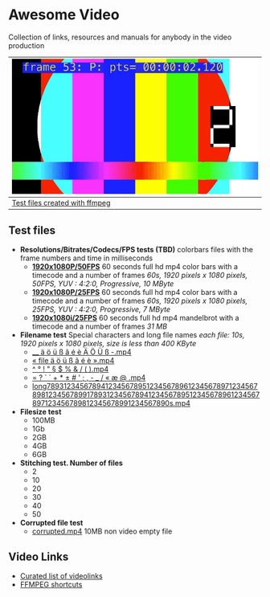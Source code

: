 # Awesome Video 

Collection of links, resources and manuals for anybody in the video production

|![screenshot](test_files/video.gif)|
| -------------        |
| [Test files created with ffmpeg](ffmpeg.md) |



## Test files

- **Resolutions/Bitrates/Codecs/FPS tests (TBD)**
  colorbars files with the frame numbers and time in milliseconds
  - [**1920x1080P/50FPS**](https://github.com/vidanov/video/raw/master/test_files/1080p50.mp4) 60 seconds full hd mp4 color bars with a timecode and a number of frames
    *60s, 1920 pixels x 1080 pixels, 50FPS, YUV : 4:2:0, Progressive, 10 MByte*
  - [**1920x1080P/25FPS**](https://github.com/vidanov/video/raw/master/test_files/1080p25.mp4) 60 seconds full hd mp4 color bars with a timecode and a number of frames
    *60s, 1920 pixels x 1080 pixels, 25FPS, YUV : 4:2:0, Progressive, 7 MByte*
  - [ **1920x1080i/25FPS**](https://github.com/vidanov/video/raw/master/test_files/1080i25.mp4) 60 seconds full hd mp4 mandelbrot with a timecode and a number of frames
    *31 MB*
- **Filename test** Special characters and long file names
  *each file: 10s, 1920 pixels x 1080 pixels, size is less than 400 KByte*
    - [__  ä ö ü ß â é è Ä Ö Ü ß -.mp4](https://github.com/vidanov/video/raw/master/test_files/characters/%3D%20%3F%20%60%20´%20%2B%20*%20±%20%20%23%20'%20%3B%20%2C%20%20-%20_%20:%20«%20æ%20%40%20.mp4)
    - [« file ä ö ü ß â é è  ».mp4](https://github.com/vidanov/video/raw/master/test_files/characters/«%20file%20ä%20ö%20ü%20ß%20â%20é%20è%20%20».mp4)
    - [^ ° ! " § $ % & / ( ).mp4](https://github.com/vidanov/video/raw/master/test_files/characters/%5E%20°%20!%20%22%20§%20%24%20%25%20%26%20:%20(%20).mp4)
    - [= ? ` ´ + * ±  # ' ; ,  - _ / « æ @ .mp4](https://github.com/vidanov/video/raw/master/test_files/characters/%3D%20%3F%20%60%20´%20%2B%20*%20±%20%20%23%20'%20%3B%20%2C%20%20-%20_%20:%20«%20æ%20%40%20.mp4)
    - [long7893123456789412345678951234567896123456789712345678981234567899178931234567894123456789512345678961234567897123456789812345678991234567890s.mp4](https://github.com/vidanov/video/raw/master/test_files/characters/long7893123456789412345678951234567896123456789712345678981234567899178931234567894123456789512345678961234567897123456789812345678991234567890s.mp4)
- **Filesize test**
  - 100MB
  - 1Gb
  - 2GB
  - 4GB
  - 6GB
- **Stitching test. Number of files** 
  - 2
  - 10
  - 20
  - 30
  - 40
  - 50
- **Corrupted file test**
  - [corrupted.mp4](https://github.com/vidanov/video/raw/master/test_files/corrupted.mp4) 10MB non video empty file


## Video Links

- [Curated list of videolinks](Video_Links.md)
- [FFMPEG shortcuts](ffmpeg.md)


